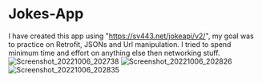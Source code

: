 # Jokes-App
I have created this app using "https://sv443.net/jokeapi/v2/", my goal was to practice on Retrofit, JSONs and Url manipulation. I tried to spend minimum time and effort on anything else then networking stuff.
![Screenshot_20221006_202738](https://user-images.githubusercontent.com/87895075/194379711-8cb277f7-2d8c-4569-b828-a137f0550d9d.png)
![Screenshot_20221006_202826](https://user-images.githubusercontent.com/87895075/194379784-129f53e1-148c-4ba5-82c2-6f1dc869e2ce.png)
![Screenshot_20221006_202835](https://user-images.githubusercontent.com/87895075/194379809-6502f289-f36b-4bb8-a248-b7cad18c3292.png)
